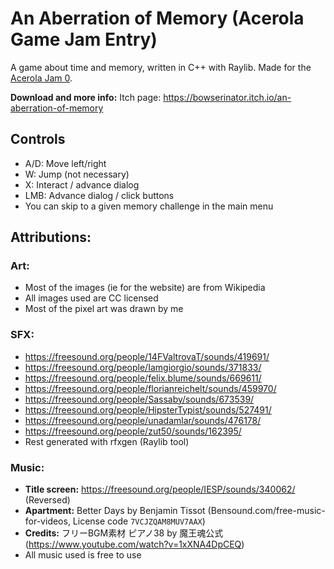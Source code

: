 # An Aberration of Memory (Acerola Game Jam Entry)

A game about time and memory, written in C++ with Raylib. Made for the [Acerola Jam 0](https://itch.io/jam/acerola-jam-0).

**Download and more info:** Itch page: https://bowserinator.itch.io/an-aberration-of-memory

## Controls
- A/D: Move left/right
- W: Jump (not necessary)
- X: Interact / advance dialog
- LMB: Advance dialog / click buttons
- You can skip to a given memory challenge in the main menu

## Attributions:
### Art:
- Most of the images (ie for the website) are from Wikipedia
- All images used are CC licensed
- Most of the pixel art was drawn by me

### SFX:
- https://freesound.org/people/14FValtrovaT/sounds/419691/
- https://freesound.org/people/Iamgiorgio/sounds/371833/
- https://freesound.org/people/felix.blume/sounds/669611/
- https://freesound.org/people/florianreichelt/sounds/459970/
- https://freesound.org/people/Sassaby/sounds/673539/
- https://freesound.org/people/HipsterTypist/sounds/527491/
- https://freesound.org/people/unadamlar/sounds/476178/
- https://freesound.org/people/zut50/sounds/162395/
- Rest generated with rfxgen (Raylib tool)

### Music:
- **Title screen:** https://freesound.org/people/IESP/sounds/340062/ (Reversed)
- **Apartment:** Better Days by Benjamin Tissot (Bensound.com/free-music-for-videos, License code `7VCJZQAM8MUV7AAX`)
- **Credits:** フリーBGM素材 ピアノ38 by 魔王魂公式 (https://www.youtube.com/watch?v=1xXNA4DpCEQ)
- All music used is free to use
